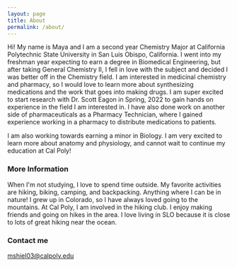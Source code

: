 ```yaml
---
layout: page
title: About
permalink: /about/
---
```


Hi! My name is Maya and I am a second year Chemistry Major at California Polytechnic State University in San Luis Obispo, California. I went into my freshman year expecting to earn a degree in Biomedical Engineering, but after taking General Chemistry II, I fell in love with the subject and decided I was better off in the Chemistry field. I am interested in medicinal chemistry and pharmacy, so I would love to learn more about synthesizing medications and the work that goes into making drugs. I am super excited to start research with Dr. Scott Eagon in Spring, 2022 to gain hands on experience in the field I am interested in. I have also done work on another side of pharmaceuticals as a Pharmacy Technician, where I gained experience working in a pharmacy to distribute medications to patients. 

I am also working towards earning a minor in Biology. I am very excited to learn more about anatomy and physiology, and cannot wait to continue my education at Cal Poly!

### More Information

When I'm not studying, I love to spend time outside. My favorite activities are hiking, biking, camping, and backpacking. Anything where I can be in nature! I grew up in Colorado, so I have always loved going to the mountains. At Cal Poly, I am involved in the hiking club. I enjoy making friends and going on hikes in the area. I love living in SLO because it is close to lots of great hiking near the ocean. 

### Contact me

[mshiel03@calpoly.edu](mailto:mshiel03@calpoly.edu)

